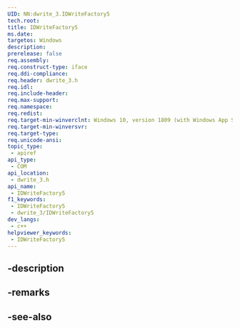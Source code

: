 ```yaml
---
UID: NN:dwrite_3.IDWriteFactory5
tech.root: 
title: IDWriteFactory5
ms.date: 
targetos: Windows
description: 
prerelease: false
req.assembly: 
req.construct-type: iface
req.ddi-compliance: 
req.header: dwrite_3.h
req.idl: 
req.include-header: 
req.max-support: 
req.namespace: 
req.redist: 
req.target-min-winverclnt: Windows 10, version 1809 (with Windows App SDK 0.5 or later)
req.target-min-winversvr: 
req.target-type: 
req.unicode-ansi: 
topic_type:
 - apiref
api_type:
 - COM
api_location:
 - dwrite_3.h
api_name:
 - IDWriteFactory5
f1_keywords:
 - IDWriteFactory5
 - dwrite_3/IDWriteFactory5
dev_langs:
 - c++
helpviewer_keywords:
 - IDWriteFactory5
---
```


## -description

## -remarks

## -see-also

